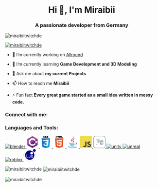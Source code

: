 <h1 align="center">Hi 👋, I'm Miraibii</h1>
<h3 align="center">A passionate developer from Germany</h3>

<p align="left"> <img src="https://komarev.com/ghpvc/?username=miraibiitwitchde&label=Profile%20views&color=0e75b6&style=flat" alt="miraibiitwitchde" /> </p>

<p align="left"> <a href="https://github.com/ryo-ma/github-profile-trophy"><img src="https://github-profile-trophy.vercel.app/?username=miraibiitwitchde" alt="miraibiitwitchde" /></a> </p>

- 🔭 I’m currently working on [Allround](https://github.com/MiraibiitwitchDE/Allround)

- 🌱 I’m currently learning **Game Development and 3D Modeling**

- 💬 Ask me about **my current Projects**

- 📫 How to reach me **Miraibii**

- ⚡ Fun fact **Every great game started as a small idea written in messy code.**

<h3 align="left">Connect with me:</h3>
<p align="left">
</p>

<h3 align="left">Languages and Tools:</h3>
<p align="left"> 
  <!-- Blender -->
  <a href="https://www.blender.org/" target="_blank" rel="noreferrer"> 
    <img src="https://download.blender.org/branding/community/blender_community_badge_white.svg" alt="blender" width="40" height="40"/> 
  </a> 
  
  <!-- C# -->
  <a href="https://www.w3schools.com/cs/" target="_blank" rel="noreferrer"> 
    <img src="https://raw.githubusercontent.com/devicons/devicon/master/icons/csharp/csharp-original.svg" alt="csharp" width="40" height="40"/> 
  </a> 
  
  <!-- CSS -->
  <a href="https://www.w3schools.com/css/" target="_blank" rel="noreferrer"> 
    <img src="https://raw.githubusercontent.com/devicons/devicon/master/icons/css3/css3-original-wordmark.svg" alt="css3" width="40" height="40"/> 
  </a> 
  
  <!-- HTML -->
  <a href="https://www.w3.org/html/" target="_blank" rel="noreferrer"> 
    <img src="https://raw.githubusercontent.com/devicons/devicon/master/icons/html5/html5-original-wordmark.svg" alt="html5" width="40" height="40"/> 
  </a> 
  
  <!-- Java -->
  <a href="https://www.java.com" target="_blank" rel="noreferrer"> 
    <img src="https://raw.githubusercontent.com/devicons/devicon/master/icons/java/java-original.svg" alt="java" width="40" height="40"/> 
  </a> 
  
  <!-- JavaScript -->
  <a href="https://developer.mozilla.org/en-US/docs/Web/JavaScript" target="_blank" rel="noreferrer"> 
    <img src="https://raw.githubusercontent.com/devicons/devicon/master/icons/javascript/javascript-original.svg" alt="javascript" width="40" height="40"/> 
  </a> 
  
  <!-- Photoshop -->
  <a href="https://www.photoshop.com/en" target="_blank" rel="noreferrer"> 
    <img src="https://raw.githubusercontent.com/devicons/devicon/master/icons/photoshop/photoshop-line.svg" alt="photoshop" width="40" height="40"/> 
  </a> 
  
  <!-- Unity -->
  <a href="https://unity.com/" target="_blank" rel="noreferrer"> 
    <img src="https://www.vectorlogo.zone/logos/unity3d/unity3d-icon.svg" alt="unity" width="40" height="40"/> 
  </a> 
  
  <!-- Unreal Engine -->
  <a href="https://unrealengine.com/" target="_blank" rel="noreferrer"> 
    <img src="https://raw.githubusercontent.com/kenangundogan/fontisto/036b7eca71aab1bef8e6a0518f7329f13ed62f6b/icons/svg/brand/unreal-engine.svg" alt="unreal" width="40" height="40"/> 
  </a> 
  
  <!-- Roblox (statt Roblox Studio – robustes Icon) -->
  <a href="https://create.roblox.com/" target="_blank" rel="noreferrer">
    <img src="https://cdn.simpleicons.org/roblox" alt="roblox" width="40" height="40"/>
  </a>

  
  <!-- Lua / Luau -->
  <a href="https://luau-lang.org/" target="_blank" rel="noreferrer"> 
    <img src="https://raw.githubusercontent.com/devicons/devicon/master/icons/lua/lua-original.svg" alt="lua/luau" width="40" height="40"/> 
  </a> 
</p>


<p><img align="left" src="https://github-readme-stats.vercel.app/api/top-langs?username=miraibiitwitchde&show_icons=true&locale=en&layout=compact" alt="miraibiitwitchde" /></p>

<p>&nbsp;<img align="center" src="https://github-readme-stats.vercel.app/api?username=miraibiitwitchde&show_icons=true&locale=en" alt="miraibiitwitchde" /></p>

<p><img align="center" src="https://github-readme-streak-stats.herokuapp.com/?user=miraibiitwitchde&" alt="miraibiitwitchde" /></p>
